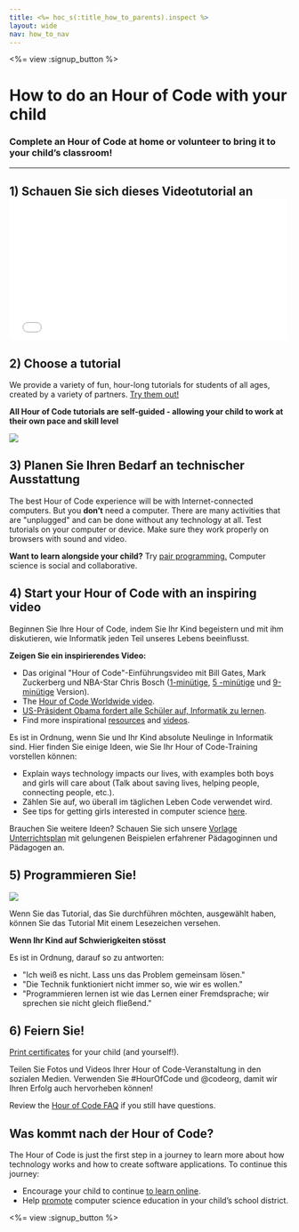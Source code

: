 ```yaml
---
title: <%= hoc_s(:title_how_to_parents).inspect %>
layout: wide
nav: how_to_nav
---
```

<%= view :signup_button %>

# How to do an Hour of Code with your child

### Complete an Hour of Code at home or volunteer to bring it to your child’s classroom!

---

## 1) Schauen Sie sich dieses Videotutorial an <iframe width="500" height="255" src="//www.youtube.com/embed/SrnvvWDm73k" frameborder="0" allowfullscreen mark="crwd-mark"></iframe> 

## 2) Choose a tutorial

We provide a variety of fun, hour-long tutorials for students of all ages, created by a variety of partners. [Try them out!](<%= resolve_url('/learn') %>)

**All Hour of Code tutorials are self-guided - allowing your child to work at their own pace and skill level**

[![](/images/fit-700/tutorials.png)](<%= resolve_url('/learn') %>)

## 3) Planen Sie Ihren Bedarf an technischer Ausstattung

The best Hour of Code experience will be with Internet-connected computers. But you **don’t** need a computer. There are many activities that are "unplugged" and can be done without any technology at all. Test tutorials on your computer or device. Make sure they work properly on browsers with sound and video.

**Want to learn alongside your child?** Try [pair programming.](http://www.ncwit.org/resources/pair-programming-box-power-collaborative-learning) Computer science is social and collaborative.

## 4) Start your Hour of Code with an inspiring video

Beginnen Sie Ihre Hour of Code, indem Sie Ihr Kind begeistern und mit ihm diskutieren, wie Informatik jeden Teil unseres Lebens beeinflusst.

**Zeigen Sie ein inspirierendes Video:**

- Das original "Hour of Code"-Einführungsvideo mit Bill Gates, Mark Zuckerberg und NBA-Star Chris Bosch ([1-minütige](https://www.youtube.com/watch?v=qYZF6oIZtfc), [5 -minütige](https://www.youtube.com/watch?v=nKIu9yen5nc) und [9-minütige](https://www.youtube.com/watch?v=dU1xS07N-FA) Version).
- The [Hour of Code Worldwide video](https://www.youtube.com/watch?v=KsOIlDT145A).
- [US-Präsident Obama fordert alle Schüler auf, Informatik zu lernen](https://www.youtube.com/watch?v=6XvmhE1J9PY).
- Find more inspirational [resources](<%= codeorg_url('/inspire') %>) and [videos](https://www.youtube.com/playlist?list=PLzdnOPI1iJNfpD8i4Sx7U0y2MccnrNZuP).

Es ist in Ordnung, wenn Sie und Ihr Kind absolute Neulinge in Informatik sind. Hier finden Sie einige Ideen, wie Sie Ihr Hour of Code-Training vorstellen können:

- Explain ways technology impacts our lives, with examples both boys and girls will care about (Talk about saving lives, helping people, connecting people, etc.).
- Zählen Sie auf, wo überall im täglichen Leben Code verwendet wird.
- See tips for getting girls interested in computer science [here](<%= codeorg_url('/girls') %>).

Brauchen Sie weitere Ideen? Schauen Sie sich unsere [Vorlage Unterrichtsplan](/files/AfterschoolEducatorLessonPlanOutline.docx) mit gelungenen Beispielen erfahrener Pädagoginnen und Pädagogen an.

## 5) Programmieren Sie!

<img src="/images/fit-700/tutorial-short-link.png" />

Wenn Sie das Tutorial, das Sie durchführen möchten, ausgewählt haben, können Sie das Tutorial Mit einem Lesezeichen versehen.

**Wenn Ihr Kind auf Schwierigkeiten stösst**

Es ist in Ordnung, darauf so zu antworten:

- "Ich weiß es nicht. Lass uns das Problem gemeinsam lösen."
- "Die Technik funktioniert nicht immer so, wie wir es wollen."
- "Programmieren lernen ist wie das Lernen einer Fremdsprache; wir sprechen sie nicht gleich fließend."

## 6) Feiern Sie!

[Print certificates](<%= codeorg_url('/certificates') %>) for your child (and yourself!).

Teilen Sie Fotos und Videos Ihrer Hour of Code-Veranstaltung in den sozialen Medien. Verwenden Sie #HourOfCode und @codeorg, damit wir Ihren Erfolg auch hervorheben können!

Review the [Hour of Code FAQ](https://support.letron.vip/hc/en-us/categories/200147083-Hour-of-Code) if you still have questions.

## Was kommt nach der Hour of Code?

The Hour of Code is just the first step in a journey to learn more about how technology works and how to create software applications. To continue this journey:

- Encourage your child to continue [to learn online](<%= codeorg_url('/learn/beyond') %>).
- Help [promote](<%= resolve_url('/promote') %>) computer science education in your child’s school district.

<%= view :signup_button %>
